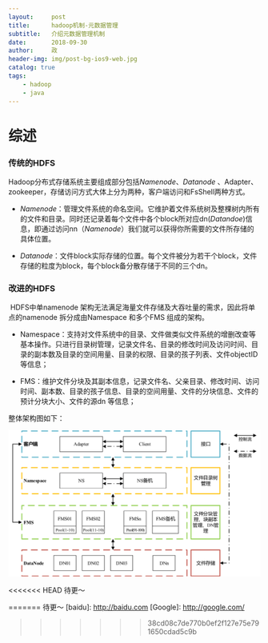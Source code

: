 ```yaml
---
layout:     post
title:      hadoop机制-元数据管理
subtitle:   介绍元数据管理机制
date:       2018-09-30
author:     政
header-img: img/post-bg-ios9-web.jpg
catalog: true
tags:
    - hadoop
    - java
---
```


# 综述

### 传统的HDFS

​	Hadoop分布式存储系统主要组成部分包括*Namenode*、*Datanode* 、Adapter、zookeeper，存储访问方式大体上分为两种，客户端访问和FsShell两种方式。

- *Namenode*：管理文件系统的命名空间。它维护着文件系统树及整棵树内所有的文件和目录。同时还记录着每个文件中各个block所对应dn(*Datandoe*)信息，即通过访问nn（*Namenode*）我们就可以获得你所需要的文件所存储的具体位置。

- *Datanode*：文件block实际存储的位置。每个文件被分为若干个block，文件存储的粒度为block，每个block备分散存储于不同的三个dn。

### 改进的HDFS

​	HDFS中单namenode 架构无法满足海量文件存储及大吞吐量的需求，因此将单点的namenode 拆分成由Namespace 和多个FMS 组成的架构。

- Namespace：支持对文件系统中的目录、文件做类似文件系统的增删改查等基本操作。只进行目录树管理，记录文件名、目录的修改时间及访问时间、目录的副本数及目录的空间用量、目录的权限、目录的孩子列表、文件objectID 等信息；

- FMS：维护文件分块及其副本信息，记录文件名、父亲目录、修改时间、访问时间、副本数、目录的孩子信息、目录的空间用量、文件的分块信息、文件的预计分块大小、文件的源dn 等信息；

整体架构图如下：

![HDFS整体架构](/img/HDFS/HDFS整体架构.png)

<<<<<<< HEAD
待更～ 

=======
待更～ [baidu]: http://baidu.com
[Google]: http://google.com/
>>>>>>> 38cd08c7de770b0ef2f127e75e791650cdad5c9b

